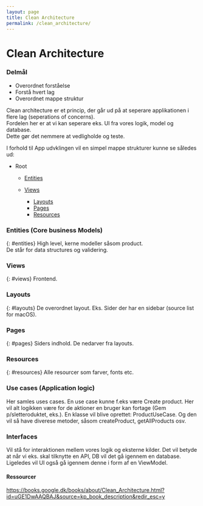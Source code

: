 ```yaml
---
layout: page
title: Clean Architecture
permalink: /clean_architecture/
---
```

# Clean Architecture

### Delmål
<ul>
    <li>Overordnet forståelse</li>
    <li>Forstå hvert lag</li>
    <li>Overordnet mappe struktur</li>
</ul>

Clean architecture er et princip, der går ud på at seperare applikationen i flere lag (seperations of concerns).<br/>
Fordelen her er at vi kan seperare eks. UI fra vores logik, model og database.<br/>
Dette gør det nemmere at vedligholde og teste.<br/>

I forhold til App udvklingen vil en simpel mappe strukturer kunne se således ud:
<ul>
    <li>Root</li>
    <ul>
        <li><a href="#entities">Entities</a></li>
    </ul>
    <ul>
        <li><a href="#views">Views</a></li>
        <ul>
            <li><a href="#layouts">Layouts</a></li>
            <li><a href="#pages">Pages</a></li>
            <li><a href="#resources">Resources</a></li>
        </ul>
    </ul>
</ul>

### Entities (Core business Models)
{: #entities}
High level, kerne modeller såsom product.<br/>
De står for data structures og validering.

### Views
{: #views}
Frontend. 

### Layouts
{: #layouts}
De overordnet layout. Eks. Sider der har en sidebar (source list for macOS).

### Pages
{: #pages}
Siders indhold. De nedarver fra layouts.

### Resources
{: #resources}
Alle resourcer som farver, fonts etc.

### Use cases (Application logic)
Her samles uses cases. En use case kunne f.eks være Create product.
Her vil alt logikken være for de aktioner en bruger kan fortage (Gem p/sletteroduktet, eks.).
En klasse vil blive oprettet: ProductUseCase.
Og den vil så have diverese metoder, såsom createProduct, getAllProducts osv.

### Interfaces
Vil stå for interaktionen mellem vores logik og eksterne kilder.
Det vil betyde at når vi eks. skal tilknytte en API, DB vil det gå igennem en database.
Ligeledes vil UI også gå igennem denne i form af en ViewModel.

#### Ressourcer
https://books.google.dk/books/about/Clean_Architecture.html?id=uGE1DwAAQBAJ&source=kp_book_description&redir_esc=y